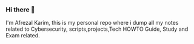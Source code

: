 ### Hi there 👋

I'm Afrezal Karim, this is my personal repo where i dump all my notes related to Cybersecurity, scripts,projects,Tech HOWTO Guide, Study and Exam related.  




<!--
**R3zdrake/R3zdrake** is a ✨ _special_ ✨ repository because its `README.md` (this file) appears on your GitHub profile.

Here are some ideas to get you started:

- 🔭 I’m currently working on ...
- 🌱 I’m currently learning ...
- 👯 I’m looking to collaborate on ...
- 🤔 I’m looking for help with ...
- 💬 Ask me about ...
- 📫 How to reach me: ...
- 😄 Pronouns: ...
- ⚡ Fun fact: ...
-->
